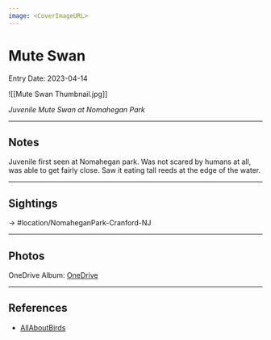 ```yaml
---
image: <CoverImageURL>
---
```


# Mute Swan
Entry Date: 2023-04-14

![[Mute Swan Thumbnail.jpg]]

*Juvenile Mute Swan at Nomahegan Park*

---------------------------------------------------------------
## Notes

Juvenile first seen at Nomahegan park. Was not scared by humans at all, was able to get fairly close. Saw it eating tall reeds at the edge of the water.

---------------------------------------------------------------
## Sightings

-> #location/NomaheganPark-Cranford-NJ 

---------------------------------------------------------------
## Photos
OneDrive Album: [OneDrive](https://1drv.ms/f/s!AvaIuMdCo_w-hNUdAItpkrh0EGChBg?e=BdYhdr)

---------------------------------------------------------------
## References
- [AllAboutBirds](https://www.allaboutbirds.org/guide/Mute_Swan/overview)